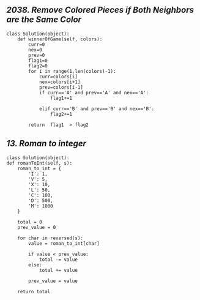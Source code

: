 
## *2038. Remove Colored Pieces if Both Neighbors are the Same Color* ##
    
    class Solution(object):
        def winnerOfGame(self, colors):
            curr=0
            nex=0
            prev=0
            flag1=0
            flag2=0
            for i in range(1,len(colors)-1):
                curr=colors[i]
                nex=colors[i+1]
                prev=colors[i-1]
                if curr=='A' and prev=='A' and nex=='A':
                    flag1+=1

                elif curr=='B' and prev=='B' and nex=='B':
                    flag2+=1  

            return  flag1  > flag2 
    
## *13. Roman to integer* ##

    class Solution(object):
    def romanToInt(self, s):
        roman_to_int = {
            'I': 1,
            'V': 5,
            'X': 10,
            'L': 50,
            'C': 100,
            'D': 500,
            'M': 1000
        }
        
        total = 0
        prev_value = 0
        
        for char in reversed(s):
            value = roman_to_int[char]
            
            if value < prev_value:
                total -= value
            else:
                total += value
            
            prev_value = value
        
        return total

